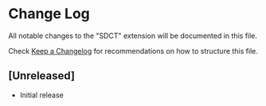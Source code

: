# Change Log

All notable changes to the "SDCT" extension will be documented in this file.

Check [Keep a Changelog](http://keepachangelog.com/) for recommendations on how to structure this file.

## [Unreleased]

- Initial release